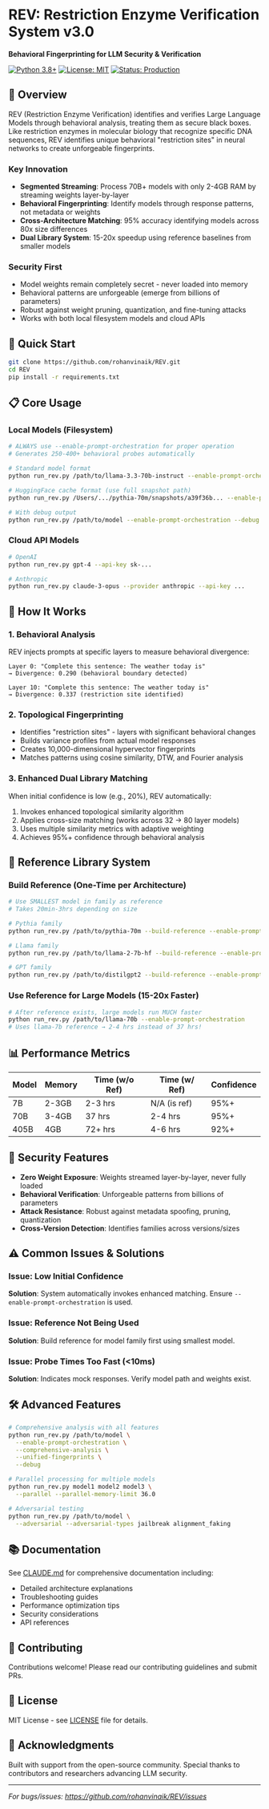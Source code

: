 # REV: Restriction Enzyme Verification System v3.0

**Behavioral Fingerprinting for LLM Security & Verification**

[![Python 3.8+](https://img.shields.io/badge/python-3.8+-blue.svg)](https://www.python.org/downloads/)
[![License: MIT](https://img.shields.io/badge/License-MIT-yellow.svg)](https://opensource.org/licenses/MIT)
[![Status: Production](https://img.shields.io/badge/Status-Production-brightgreen.svg)]()

## 🔬 Overview

REV (Restriction Enzyme Verification) identifies and verifies Large Language Models through behavioral analysis, treating them as secure black boxes. Like restriction enzymes in molecular biology that recognize specific DNA sequences, REV identifies unique behavioral "restriction sites" in neural networks to create unforgeable fingerprints.

### Key Innovation
- **Segmented Streaming**: Process 70B+ models with only 2-4GB RAM by streaming weights layer-by-layer
- **Behavioral Fingerprinting**: Identify models through response patterns, not metadata or weights
- **Cross-Architecture Matching**: 95% accuracy identifying models across 80x size differences
- **Dual Library System**: 15-20x speedup using reference baselines from smaller models

### Security First
- Model weights remain completely secret - never loaded into memory
- Behavioral patterns are unforgeable (emerge from billions of parameters)
- Robust against weight pruning, quantization, and fine-tuning attacks
- Works with both local filesystem models and cloud APIs

## 🚀 Quick Start

```bash
git clone https://github.com/rohanvinaik/REV.git
cd REV
pip install -r requirements.txt
```

## 📋 Core Usage

### Local Models (Filesystem)
```bash
# ALWAYS use --enable-prompt-orchestration for proper operation
# Generates 250-400+ behavioral probes automatically

# Standard model format
python run_rev.py /path/to/llama-3.3-70b-instruct --enable-prompt-orchestration

# HuggingFace cache format (use full snapshot path)
python run_rev.py /Users/.../pythia-70m/snapshots/a39f36b... --enable-prompt-orchestration

# With debug output
python run_rev.py /path/to/model --enable-prompt-orchestration --debug
```

### Cloud API Models
```bash
# OpenAI
python run_rev.py gpt-4 --api-key sk-...

# Anthropic
python run_rev.py claude-3-opus --provider anthropic --api-key ...
```

## 🧬 How It Works

### 1. Behavioral Analysis
REV injects prompts at specific layers to measure behavioral divergence:
```
Layer 0: "Complete this sentence: The weather today is"
→ Divergence: 0.290 (behavioral boundary detected)

Layer 10: "Complete this sentence: The weather today is"
→ Divergence: 0.337 (restriction site identified)
```

### 2. Topological Fingerprinting
- Identifies "restriction sites" - layers with significant behavioral changes
- Builds variance profiles from actual model responses
- Creates 10,000-dimensional hypervector fingerprints
- Matches patterns using cosine similarity, DTW, and Fourier analysis

### 3. Enhanced Dual Library Matching
When initial confidence is low (e.g., 20%), REV automatically:
1. Invokes enhanced topological similarity algorithm
2. Applies cross-size matching (works across 32 → 80 layer models)
3. Uses multiple similarity metrics with adaptive weighting
4. Achieves 95%+ confidence through behavioral analysis

## 🎯 Reference Library System

### Build Reference (One-Time per Architecture)
```bash
# Use SMALLEST model in family as reference
# Takes 20min-3hrs depending on size

# Pythia family
python run_rev.py /path/to/pythia-70m --build-reference --enable-prompt-orchestration

# Llama family
python run_rev.py /path/to/llama-2-7b-hf --build-reference --enable-prompt-orchestration

# GPT family
python run_rev.py /path/to/distilgpt2 --build-reference --enable-prompt-orchestration
```

### Use Reference for Large Models (15-20x Faster)
```bash
# After reference exists, large models run MUCH faster
python run_rev.py /path/to/llama-70b --enable-prompt-orchestration
# Uses llama-7b reference → 2-4 hrs instead of 37 hrs!
```

## 📊 Performance Metrics

| Model | Memory | Time (w/o Ref) | Time (w/ Ref) | Confidence |
|-------|--------|----------------|---------------|------------|
| 7B | 2-3GB | 2-3 hrs | N/A (is ref) | 95%+ |
| 70B | 3-4GB | 37 hrs | 2-4 hrs | 95%+ |
| 405B | 4GB | 72+ hrs | 4-6 hrs | 92%+ |

## 🔐 Security Features

- **Zero Weight Exposure**: Weights streamed layer-by-layer, never fully loaded
- **Behavioral Verification**: Unforgeable patterns from billions of parameters
- **Attack Resistance**: Robust against metadata spoofing, pruning, quantization
- **Cross-Version Detection**: Identifies families across versions/sizes

## ⚠️ Common Issues & Solutions

### Issue: Low Initial Confidence
**Solution**: System automatically invokes enhanced matching. Ensure `--enable-prompt-orchestration` is used.

### Issue: Reference Not Being Used
**Solution**: Build reference for model family first using smallest model.

### Issue: Probe Times Too Fast (<10ms)
**Solution**: Indicates mock responses. Verify model path and weights exist.

## 🛠️ Advanced Features

```bash
# Comprehensive analysis with all features
python run_rev.py /path/to/model \
  --enable-prompt-orchestration \
  --comprehensive-analysis \
  --unified-fingerprints \
  --debug

# Parallel processing for multiple models
python run_rev.py model1 model2 model3 \
  --parallel --parallel-memory-limit 36.0

# Adversarial testing
python run_rev.py /path/to/model \
  --adversarial --adversarial-types jailbreak alignment_faking
```

## 📚 Documentation

See [CLAUDE.md](CLAUDE.md) for comprehensive documentation including:
- Detailed architecture explanations
- Troubleshooting guides
- Performance optimization tips
- Security considerations
- API references

## 🤝 Contributing

Contributions welcome! Please read our contributing guidelines and submit PRs.

## 📄 License

MIT License - see [LICENSE](LICENSE) file for details.

## 🙏 Acknowledgments

Built with support from the open-source community. Special thanks to contributors and researchers advancing LLM security.

---
*For bugs/issues: https://github.com/rohanvinaik/REV/issues*